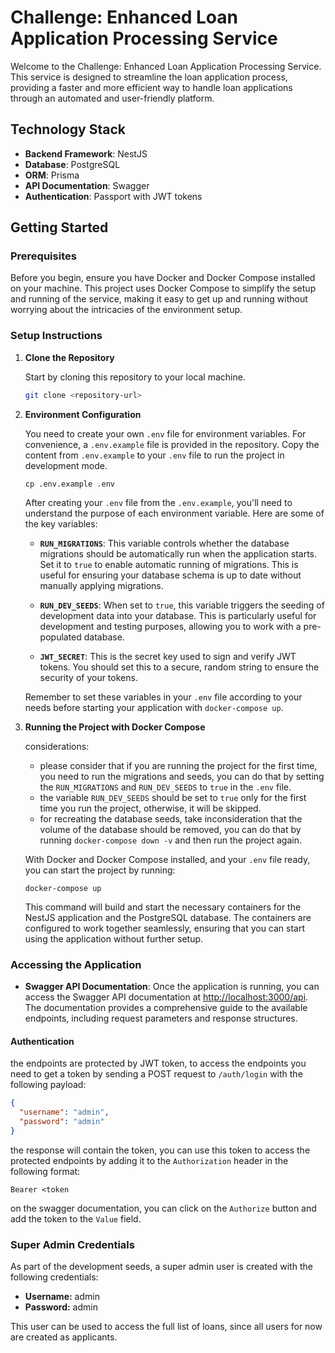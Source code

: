 # Challenge: Enhanced Loan Application Processing Service

Welcome to the Challenge: Enhanced Loan Application Processing Service. This service is designed to streamline the loan application process, providing a faster and more efficient way to handle loan applications through an automated and user-friendly platform.

## Technology Stack

- **Backend Framework**: NestJS
- **Database**: PostgreSQL
- **ORM**: Prisma
- **API Documentation**: Swagger
- **Authentication**: Passport with JWT tokens

## Getting Started

### Prerequisites

Before you begin, ensure you have Docker and Docker Compose installed on your machine. This project uses Docker Compose to simplify the setup and running of the service, making it easy to get up and running without worrying about the intricacies of the environment setup.

### Setup Instructions

1. **Clone the Repository**

   Start by cloning this repository to your local machine.

   ```bash
   git clone <repository-url>
   ```

2. **Environment Configuration**

   You need to create your own `.env` file for environment variables. For convenience, a `.env.example` file is provided in the repository. Copy the content from `.env.example` to your `.env` file to run the project in development mode.

   ```
   cp .env.example .env
   ```

   After creating your `.env` file from the `.env.example`, you'll need to understand the purpose of each environment variable. Here are some of the key variables:

   - **`RUN_MIGRATIONS`**: This variable controls whether the database migrations should be automatically run when the application starts. Set it to `true` to enable automatic running of migrations. This is useful for ensuring your database schema is up to date without manually applying migrations.

   - **`RUN_DEV_SEEDS`**: When set to `true`, this variable triggers the seeding of development data into your database. This is particularly useful for development and testing purposes, allowing you to work with a pre-populated database.

   - **`JWT_SECRET`**: This is the secret key used to sign and verify JWT tokens. You should set this to a secure, random string to ensure the security of your tokens.

   Remember to set these variables in your `.env` file according to your needs before starting your application with `docker-compose up`.

3. **Running the Project with Docker Compose**

   considerations:

   - please consider that if you are running the project for the first time, you need to run the migrations and seeds, you can do that by setting the `RUN_MIGRATIONS` and `RUN_DEV_SEEDS` to `true` in the `.env` file.
   - the variable `RUN_DEV_SEEDS` should be set to `true` only for the first time you run the project, otherwise, it will be skipped.
   - for recreating the database seeds, take inconsideration that the volume of the database should be removed, you can do that by running `docker-compose down -v` and then run the project again.

   With Docker and Docker Compose installed, and your `.env` file ready, you can start the project by running:

   ```
   docker-compose up
   ```

   This command will build and start the necessary containers for the NestJS application and the PostgreSQL database. The containers are configured to work together seamlessly, ensuring that you can start using the application without further setup.

### Accessing the Application

- **Swagger API Documentation**: Once the application is running, you can access the Swagger API documentation at [http://localhost:3000/api](http://localhost:3000/api). The documentation provides a comprehensive guide to the available endpoints, including request parameters and response structures.

#### Authentication

the endpoints are protected by JWT token, to access the endpoints you need to get a token by sending a POST request to `/auth/login` with the following payload:

```json
{
  "username": "admin",
  "password": "admin"
}
```

the response will contain the token, you can use this token to access the protected endpoints by adding it to the `Authorization` header in the following format:

```
Bearer <token
```

on the swagger documentation, you can click on the `Authorize` button and add the token to the `Value` field.

### Super Admin Credentials

As part of the development seeds, a super admin user is created with the following credentials:

- **Username:** admin
- **Password:** admin

This user can be used to access the full list of loans, since all users for now are created as applicants.
